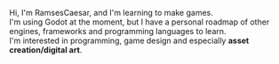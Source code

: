 Hi, I'm RamsesCaesar, and I'm learning to make games.  
I'm using Godot at the moment, but I have a personal roadmap of other engines, frameworks and programming languages to learn.  
I'm interested in programming, game design and especially **asset creation/digital art**.  

<!---
RamsesCaesar/RamsesCaesar is a ✨ special ✨ repository because its `README.md` (this file) appears on your GitHub profile.
You can click the Preview link to take a look at your changes.
--->
